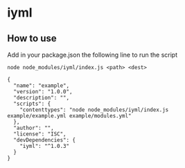 # iyml

## How to use

Add in your package.json the following line to run the script

```
node node_modules/iyml/index.js <path> <dest>
```

```
{
  "name": "example",
  "version": "1.0.0",
  "description": "",
  "scripts": {
    "contenttypes": "node node_modules/iyml/index.js example/example.yml example/modules.yml"
  },
  "author": "",
  "license": "ISC",
  "devDependencies": {
    "iyml": "^1.0.3"
  }
}
```